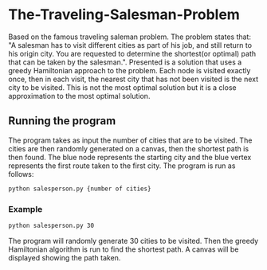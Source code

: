 # The-Traveling-Salesman-Problem

Based on the famous traveling saleman problem. The problem states that: "A salesman has to visit different cities as part of his job, and still return to his origin city. You are requested to determine the shortest(or optimal) path that can be taken by the salesman.". Presented is a solution that uses a greedy Hamiltonian approach to the problem. Each node is visited exactly once, then in each visit,  the nearest city that has not been visited  is the next city to be visited. This is not the most optimal solution but it is a close approximation to the most optimal solution.

## Running the program

The program takes as input the number of cities that are to be visited. The cities are then randomly generated on a canvas, then the shortest path is then found. The blue node represents the starting city and the blue vertex represents the first route taken to the first city. The program is run as follows:

```bash
python salesperson.py {number of cities}
```

### Example

```bash
python salesperson.py 30
```

The program will randomly generate 30 cities to be visited. Then the greedy Hamiltonian algorithm is run to find the shortest path.
A canvas will be displayed showing the path taken.
